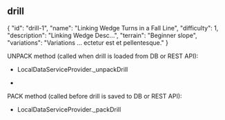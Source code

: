 drill
----------

{
	"id": "drill-1",
	"name": "Linking Wedge Turns in a Fall Line",
	"difficulty": 1,
	"description": "Linking Wedge Desc...",
	"terrain": "Beginner slope",
	"variations": "Variations ... ectetur est et pellentesque."
}


UNPACK method (called when drill is loaded from DB or REST API):
* LocalDataServiceProvider._unpackDrill
-
PACK method (called before drill is saved to DB or REST API):
* LocalDataServiceProvider._packDrill
